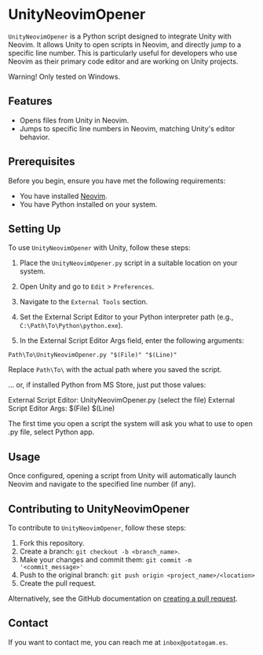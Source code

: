# UnityNeovimOpener

`UnityNeovimOpener` is a Python script designed to integrate Unity with Neovim. It allows Unity to open scripts in Neovim, and directly jump to a specific line number. This is particularly useful for developers who use Neovim as their primary code editor and are working on Unity projects.

Warning! Only tested on Windows.

## Features

- Opens files from Unity in Neovim.
- Jumps to specific line numbers in Neovim, matching Unity's editor behavior.

## Prerequisites

Before you begin, ensure you have met the following requirements:
- You have installed [Neovim](https://neovim.io/).
- You have Python installed on your system.

## Setting Up

To use `UnityNeovimOpener` with Unity, follow these steps:

1. Place the `UnityNeovimOpener.py` script in a suitable location on your system.

2. Open Unity and go to `Edit` > `Preferences`.

3. Navigate to the `External Tools` section.

4. Set the External Script Editor to your Python interpreter path (e.g., `C:\Path\To\Python\python.exe`).

5. In the External Script Editor Args field, enter the following arguments:
   
```Path\To\UnityNeovimOpener.py "$(File)" "$(Line)"```

Replace `Path\To\` with the actual path where you saved the script.

... or, if installed Python from MS Store, just put those values:

External Script Editor: UnityNeovimOpener.py (select the file)
External Script Editor Args: $(File) $(Line)

The first time you open a script the system will ask you what to use to open .py file, select Python app.

## Usage

Once configured, opening a script from Unity will automatically launch Neovim and navigate to the specified line number (if any).

## Contributing to UnityNeovimOpener

To contribute to `UnityNeovimOpener`, follow these steps:

1. Fork this repository.
2. Create a branch: `git checkout -b <branch_name>`.
3. Make your changes and commit them: `git commit -m '<commit_message>'`
4. Push to the original branch: `git push origin <project_name>/<location>`
5. Create the pull request.

Alternatively, see the GitHub documentation on [creating a pull request](https://docs.github.com/en/github/collaborating-with-issues-and-pull-requests/creating-a-pull-request).

## Contact

If you want to contact me, you can reach me at `inbox@potatogam.es`.
